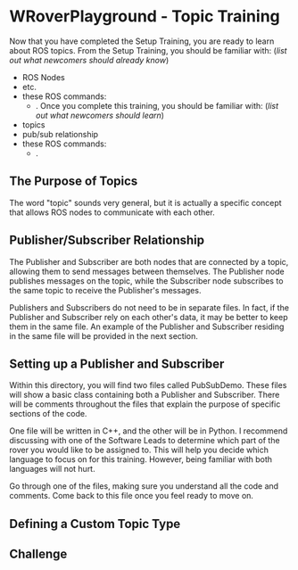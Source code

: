 # WRoverPlayground - Topic Training
Now that you have completed the Setup Training, you are ready to learn about ROS topics. From the Setup Training, you should be familiar with:
(*list out what newcomers should already know*)
- ROS Nodes
- etc.
- these ROS commands:
    - .
Once you complete this training, you should be familiar with:
(*list out what newcomers should learn*)
- topics
- pub/sub relationship
- these ROS commands:
    - .

## The Purpose of Topics
The word "topic" sounds very general, but it is actually a specific concept that allows ROS nodes to communicate with each other. 

## Publisher/Subscriber Relationship
The Publisher and Subscriber are both nodes that are connected by a topic, allowing them to send messages between themselves. The Publisher node publishes messages on the topic, while the Subscriber node subscribes to the same topic to receive the Publisher's messages. 

Publishers and Subscribers do not need to be in separate files. In fact, if the Publisher and Subscriber rely on each other's data, it may be better to keep them in the same file. An example of the Publisher and Subscriber residing in the same file will be provided in the next section.

## Setting up a Publisher and Subscriber
Within this directory, you will find two files called PubSubDemo. These files will show a basic class containing both a Publisher and Subscriber. There will be comments throughout the files that explain the purpose of specific sections of the code.

One file will be written in C++, and the other will be in Python. I recommend discussing with one of the Software Leads to determine which part of the rover you would like to be assigned to. This will help you decide which language to focus on for this training. However, being familiar with both languages will not hurt.

Go through one of the files, making sure you understand all the code and comments. Come back to this file once you feel ready to move on.

## Defining a Custom Topic Type

## Challenge

